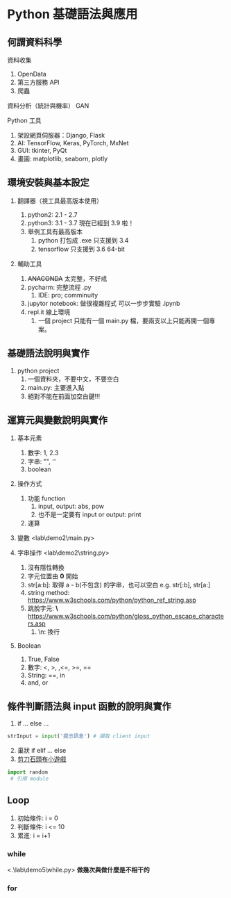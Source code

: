 # Python 基礎語法與應用

## 何謂資料科學

資料收集

1. OpenData
2. 第三方服務 API
3. 爬蟲

資料分析（統計與機率） GAN

Python 工具

1. 架設網頁伺服器：Django, Flask
2. AI: TensorFlow, Keras, PyTorch, MxNet
3. GUI: tkinter, PyQt
4. 畫圖: matplotlib, seaborn, plotly

## 環境安裝與基本設定

1. 翻譯器（視工具最高版本使用）
   1. python2: 2.1 - 2.7
   2. python3: 3.1 - 3.7 現在已經到 3.9 啦！
   3. 舉例工具有最高版本
       1. python 打包成 .exe 只支援到 3.4
       2. tensorflow 只支援到 3.6 64-bit

2. 輔助工具
   1. ~~ANACONDA~~ 太完整，不好戒
   2. pycharm: 完整流程 .py
      1. IDE: pro; comminuity
   3. jupytor notebook: 做很複雜程式 可以一步步實驗 .ipynb
   4. repl.it 線上環境
      1. 一個 project 只能有一個 main.py 檔，要兩支以上只能再開一個專案。

## 基礎語法說明與實作

1. python project
   1. 一個資料夾，不要中文，不要空白
   2. main.py: 主要進入點
   3. 絕對不能在前面加空白鍵!!!

## 運算元與變數說明與實作

1. 基本元素
   1. 數字: 1, 2.3
   2. 字串: "", ''
   3. boolean

2. 操作方式
   1. 功能 function
      1. input, output: abs, pow
      2. 也不是一定要有 input or output: print
   2. 運算

3. 變數 <lab\demo2\main.py>
4. 字串操作 <lab\demo2\string.py>
   1. 沒有隱性轉換
   2. 字元位置由 **0** 開始
   3. str[a:b]: 取得 a - b(不包含) 的字串，也可以空白 e.g. str[:b], str[a:]
   4. string method: <https://www.w3schools.com/python/python_ref_string.asp>
   5. 跳脫字元: **\\** <https://www.w3schools.com/python/gloss_python_escape_characters.asp>
      1. \n: 換行
5. Boolean
   1. True, False
   2. 數字: <, >, ,<=, >=, ==
   3. String: ==, in
   4. and, or

## 條件判斷語法與 input 函數的說明與實作

[](lab\demo3\main.py)

1. if ... else ...

```py
strInput = input('提示訊息') # 擷取 client input
```

2. 巢狀 if elif ... else
3. [剪刀石頭布小遊戲](lab\demo4\main.py)

```py
import random
 # 引用 module
```

## Loop

1. 初始條件: i = 0
2. 判斷條件: i <= 10
3. 累進: i = i+1

### while

<.\lab\demo5\while.py>
**做幾次與做什麼是不相干的**

### for

